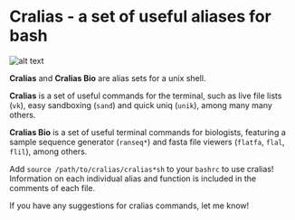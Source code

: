 # Cralias - a set of useful aliases for bash

![alt text](http://www.empede.co.uk/Cralias.png "cralias")


**Cralias** and **Cralias Bio** are alias sets for a unix shell.

**Cralias** is a set of useful commands for the terminal, such as live file lists (`vk`), easy sandboxing (`sand`) and quick uniq (`unik`), among many many others.

**Cralias Bio** is a set of useful terminal commands for biologists, featuring a sample sequence generator (`ranseq*`) and fasta file viewers (`flatfa`, `flal`, `flil`), among others.

Add `source /path/to/cralias/cralias*sh` to your `bashrc` to use cralias! Information on each individual alias and function is included in the comments of each file.

If you have any suggestions for cralias commands, let me know!
